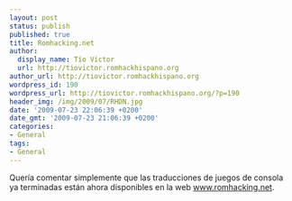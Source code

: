 ```yaml
---
layout: post
status: publish
published: true
title: Romhacking.net
author:
  display_name: Tío Víctor
  url: http://tiovictor.romhackhispano.org
author_url: http://tiovictor.romhackhispano.org
wordpress_id: 190
wordpress_url: http://tiovictor.romhackhispano.org/?p=190
header_img: /img/2009/07/RHDN.jpg
date: '2009-07-23 22:06:39 +0200'
date_gmt: '2009-07-23 21:06:39 +0200'
categories:
- General
tags:
- General
---
```

Quería comentar simplemente que las traducciones de juegos de consola ya terminadas están ahora disponibles en la web www.romhacking.net.
